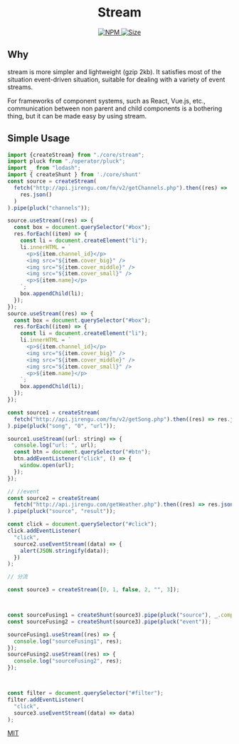 <h1 align="center"> Stream </h1>

<p align="center">
  <a href="https://www.npmjs.org/package/stream">
    <img alt="NPM" src="http://img.shields.io/npm/v/stream" />
  </a>
  <a href="">
    <img alt="Size" src="https://img.shields.io/badge/size-6kb-green.svg" />
  </a>
</p>

## Why

stream is more simpler and lightweight (gzip 2kb). It satisfies most of the situation event-driven situation, suitable for dealing with a variety of event streams.

For frameworks of component systems, such as React, Vue.js, etc., communication between non parent and child components is a bothering thing, but it can be made easy by using stream.

## Simple Usage

```js
import {createStream} from "./core/stream";
import pluck from "./operator/pluck";
import _ from "lodash";
import { createShunt } from './core/shunt'
const source = createStream(
  fetch("http://api.jirengu.com/fm/v2/getChannels.php").then((res) =>
    res.json()
  )
).pipe(pluck("channels"));

source.useStream((res) => {
  const box = document.querySelector("#box");
  res.forEach((item) => {
    const li = document.createElement("li");
    li.innerHTML = `
      <p>${item.channel_id}</p>
      <img src="${item.cover_big}" />
      <img src="${item.cover_middle}" />
      <img src="${item.cover_small}" />
      <p>${item.name}</p>
    `;
    box.appendChild(li);
  });
});
source.useStream((res) => {
  const box = document.querySelector("#box");
  res.forEach((item) => {
    const li = document.createElement("li");
    li.innerHTML = `
      <p>${item.channel_id}</p>
      <img src="${item.cover_big}" />
      <img src="${item.cover_middle}" />
      <img src="${item.cover_small}" />
      <p>${item.name}</p>
    `;
    box.appendChild(li);
  });
});

const source1 = createStream(
  fetch("http://api.jirengu.com/fm/v2/getSong.php").then((res) => res.json())
).pipe(pluck("song", "0", "url"));

source1.useStream((url: string) => {
  console.log("url: ", url);
  const btn = document.querySelector("#btn");
  btn.addEventListener("click", () => {
    window.open(url);
  });
});

// //event
const source2 = createStream(
  fetch("http://api.jirengu.com/getWeather.php").then((res) => res.json())
).pipe(pluck("source", "result"));

const click = document.querySelector("#click");
click.addEventListener(
  "click",
  source2.useEventStream((data) => {
    alert(JSON.stringify(data));
  })
);

// 分流

const source3 = createStream([0, 1, false, 2, "", 3]);



const sourceFusing1 = createShunt(source3).pipe(pluck("source"), _.compact);
const sourceFusing2 = createShunt(source3).pipe(pluck("event"));

sourceFusing1.useStream((res) => {
  console.log("sourceFusing1", res);
});
sourceFusing2.useStream((res) => {
  console.log("sourceFusing2", res);
});



const filter = document.querySelector("#filter");
filter.addEventListener(
  "click",
  source3.useEventStream((data) => data)
);


```

[MIT](./LICENSE)
